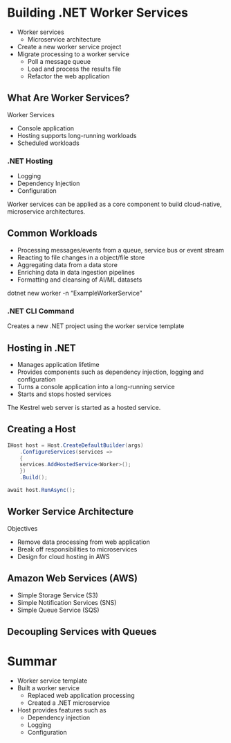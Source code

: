 # Building .NET Worker Services

-   Worker services
    - Microservice architecture
-   Create a new worker service project
-   Migrate processing to a worker service
    - Poll a message queue
    - Load and process the results file
    - Refactor the web application

## What Are Worker Services?

Worker Services

- Console application 
- Hosting supports long-running workloads
- Scheduled workloads

### .NET Hosting

- Logging 
- Dependency Injection 
- Configuration

Worker services can be applied as a core component to build cloud-native, microservice architectures.

## Common Workloads

- Processing messages/events from a queue, service bus or event stream
- Reacting to file changes in a object/file store
- Aggregating data from a data store
- Enriching data in data ingestion pipelines
- Formatting and cleansing of AI/ML datasets

dotnet new worker -n “ExampleWorkerService"

### .NET CLI Command
Creates a new .NET project using the worker service template

## Hosting in .NET

- Manages application lifetime
- Provides components such as dependency injection, logging and configuration
- Turns a console application into a long-running service
- Starts and stops hosted services

The Kestrel web server is started as a hosted service.

## Creating a Host

```csharp
IHost host = Host.CreateDefaultBuilder(args)
    .ConfigureServices(services =>
    {
    services.AddHostedService<Worker>();
    })
    .Build();

await host.RunAsync();
```

## Worker Service Architecture

Objectives

- Remove data processing from web application
- Break off responsibilities to microservices
- Design for cloud hosting in AWS

## Amazon Web Services (AWS)

- Simple Storage Service (S3)
- Simple Notification Services (SNS)
- Simple Queue Service (SQS)

## Decoupling Services with Queues

# Summar

-   Worker service template
-   Built a worker service
    - Replaced web application processing
    - Created a .NET microservice
-   Host provides features such as 
    - Dependency injection
    - Logging 
    - Configuration